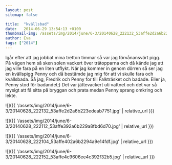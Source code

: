 ```yaml
---
layout: post
sitemap: false

title:  "kvällsbad"
date:   2014-06-29 13:54:13 +0100
thumbnail-img: /assets/img/2014/june/6-3/20140628_222132_53affe2d2a6b223edeab7751.jpg
author: Eva
tags: ["2014"]
---
```


Igår efter att jag jobbat mina tretton timmar så var jag förvånansvärt pigg. På vägen hem så sken solen vackert över trätopparna och då kände jag att jag ville fara på en liten utflykt. När jag kommer in genom dörren så ser jag en kvällspigg Penny och då bestämde jag mig för att vi skulle fara och kvällsbada. Så jag, Fredrik och Penny for till Falkträsket och badade. Eller ja, Penny stod för badandet;) Det var jättevackert uti vattnet och det var så mysigt att få sitta på bryggan och prata medan Penny sprang omkring och lekte.

![]({{ '/assets/img/2014/june/6-3/20140628_222132_53affe2d2a6b223edeab7751.jpg'  | relative_url }})

![]({{ '/assets/img/2014/june/6-3/20140628_222112_53affe392a6b229a8fbd6d70.jpg'  | relative_url }})

![]({{ '/assets/img/2014/june/6-3/20140628_222104_53affe402a6b2294a9e14fdf.jpg'  | relative_url }})

![]({{ '/assets/img/2014/june/6-3/20140628_222152_53affe4c9606ee4c392f32b5.jpg'  | relative_url }})

